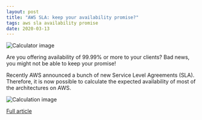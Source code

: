 ```yaml
---
layout: post
title: "AWS SLA: keep your availability promise?"
tags: aws sla availability promise
date: 2020-03-13
---
```


![Calculator image](https://cloudonaut.io/images/2019/01/calculate.jpg)

Are you offering availability of 99.99% or more to your clients? Bad news, you might not be able to keep your promise!

Recently AWS announced a bunch of new Service Level Agreements (SLA). Therefore, it is now possible to calculate 
the expected availability of most of the architectures on AWS.

![Calculation image](https://cloudonaut.io/images/2019/01/aws-sla-ec2.png)

[Full article](https://cloudonaut.io/aws-sla-are-you-able-to-keep-your-availability-promise/)

